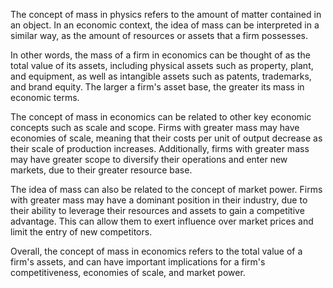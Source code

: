 The concept of mass in physics refers to the amount of matter contained in an object. In an economic context, the idea of mass can be interpreted in a similar way, as the amount of resources or assets that a firm possesses.

In other words, the mass of a firm in economics can be thought of as the total value of its assets, including physical assets such as property, plant, and equipment, as well as intangible assets such as patents, trademarks, and brand equity. The larger a firm's asset base, the greater its mass in economic terms.

The concept of mass in economics can be related to other key economic concepts such as scale and scope. Firms with greater mass may have economies of scale, meaning that their costs per unit of output decrease as their scale of production increases. Additionally, firms with greater mass may have greater scope to diversify their operations and enter new markets, due to their greater resource base.

The idea of mass can also be related to the concept of market power. Firms with greater mass may have a dominant position in their industry, due to their ability to leverage their resources and assets to gain a competitive advantage. This can allow them to exert influence over market prices and limit the entry of new competitors.

Overall, the concept of mass in economics refers to the total value of a firm's assets, and can have important implications for a firm's competitiveness, economies of scale, and market power.